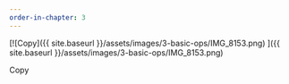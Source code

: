 ```yaml
---
order-in-chapter: 3
---
```


[![Copy]({{ site.baseurl }}/assets/images/3-basic-ops/IMG_8153.png)
]({{ site.baseurl }}/assets/images/3-basic-ops/IMG_8153.png)

Copy
